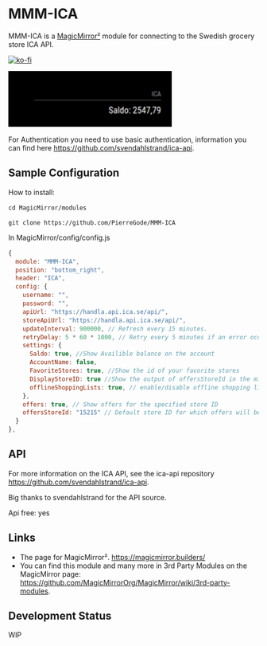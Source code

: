 # MMM-ICA

MMM-ICA is a [MagicMirror²](https://github.com/MagicMirrorOrg/MagicMirror) module for connecting to the Swedish grocery store ICA API.

[![ko-fi](https://ko-fi.com/img/githubbutton_sm.svg)](https://ko-fi.com/J3J2EARPK)

![saldo screenshot](screenshot.png)

For Authentication you need to use basic authentication, information you can find here <https://github.com/svendahlstrand/ica-api>.

## Sample Configuration

How to install:

```shell
cd MagicMirror/modules
```

```shell
git clone https://github.com/PierreGode/MMM-ICA
```

In MagicMirror/config/config.js

```JavaScript
{
  module: "MMM-ICA",
  position: "bottom_right",
  header: "ICA",
  config: {
    username: "",
    password: "",
    apiUrl: "https://handla.api.ica.se/api/",
    storeApiUrl: "https://handla.api.ica.se/api/",
    updateInterval: 900000, // Refresh every 15 minutes.
    retryDelay: 5 * 60 * 1000, // Retry every 5 minutes if an error occurs.
    settings: {
      Saldo: true, //Show Availible balance on the account 
      AccountName: false,
      FavoriteStores: true, //Show the id of your favorite stores
      DisplayStoreID: true //Show the output of offersStoreId in the mirror
      offlineShoppingLists: true, // enable/disable offline shopping lists feature
    },
    offers: true, // Show offers for the specified store ID
    offersStoreId: "15215" // Default store ID for which offers will be displayed
  }
},
```

## API

For more information on the ICA API, see the ica-api repository <https://github.com/svendahlstrand/ica-api>.

Big thanks to svendahlstrand for the API source.

Api free: yes

## Links

- The page for MagicMirror². <https://magicmirror.builders/>
- You can find this module and many more in 3rd Party Modules on the MagicMirror page: <https://github.com/MagicMirrorOrg/MagicMirror/wiki/3rd-party-modules>.

## Development Status

WIP
